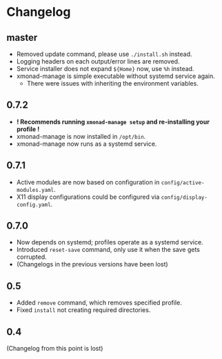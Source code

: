 # Changelog
## master
- Removed update command, please use `./install.sh` instead.
- Logging headers on each output/error lines are removed.
- Service installer does not expand `${Home}` now, use `%h` instead.
- xmonad-manage is simple executable without systemd service again.
  - There were issues with inheriting the environment variables.

## 0.7.2
- **! Recommends running `xmonad-manage setup` and re-installing your profile !**
- xmonad-manage is now installed in `/opt/bin`.
- xmonad-manage now runs as a systemd service.

## 0.7.1
- Active modules are now based on configuration in `config/active-modules.yaml`.
- X11 display configurations could be configured via `config/display-config.yaml`.

## 0.7.0
- Now depends on systemd; profiles operate as a systemd service.
- Introduced `reset-save` command, only use it when the save gets corrupted.
- (Changelogs in the previous versions have been lost)

## 0.5
- Added `remove` command, which removes specified profile.
- Fixed `install` not creating required directories.

## 0.4
(Changelog from this point is lost)

